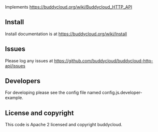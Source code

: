 Implements https://buddycloud.org/wiki/Buddycloud_HTTP_API

## Install

Install documentation is at https://buddycloud.org/wiki/Install

## Issues

Please log any issues at https://github.com/buddycloud/buddycloud-http-api/issues


## Developers

For developing please see the config file named config.js.developer-example.


## License and copyright

This code is Apache 2 licensed and copyright buddycloud.
